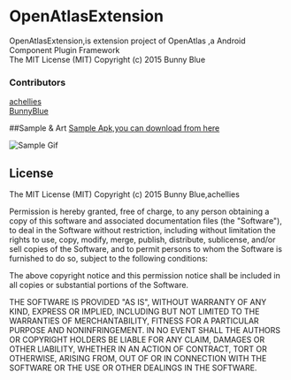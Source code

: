 # OpenAtlasExtension
OpenAtlasExtension,is extension project of OpenAtlas ,a Android Component Plugin Framework<br>The MIT License (MIT) Copyright (c) 2015 Bunny Blue




### Contributors
[achellies](https://github.com/achellies)<br>
[BunnyBlue](https://github.com/bunnyblue)<br>



##Sample & Art
<a href="https://github.com/bunnyblue/OpenAtlasExtension/raw/bunny/Dist/OpenAtlasLauncher.apk">
  Sample Apk,you can download from here
</a>

![Sample Gif](https://github.com/bunnyblue/OpenAtlasExtension/raw/bunny/art/demo.gif)

## License
The MIT License (MIT) Copyright (c) 2015 Bunny Blue,achellies



Permission is hereby granted, free of charge, to any person obtaining a copy
of this software and associated documentation files (the "Software"), to deal
in the Software without restriction, including without limitation the rights
to use, copy, modify, merge, publish, distribute, sublicense, and/or sell
copies of the Software, and to permit persons to whom the Software is
furnished to do so, subject to the following conditions:

The above copyright notice and this permission notice shall be included in all
copies or substantial portions of the Software.

THE SOFTWARE IS PROVIDED "AS IS", WITHOUT WARRANTY OF ANY KIND, EXPRESS OR
IMPLIED, INCLUDING BUT NOT LIMITED TO THE WARRANTIES OF MERCHANTABILITY,
FITNESS FOR A PARTICULAR PURPOSE AND NONINFRINGEMENT. IN NO EVENT SHALL THE
AUTHORS OR COPYRIGHT HOLDERS BE LIABLE FOR ANY CLAIM, DAMAGES OR OTHER
LIABILITY, WHETHER IN AN ACTION OF CONTRACT, TORT OR OTHERWISE, ARISING FROM,
OUT OF OR IN CONNECTION WITH THE SOFTWARE OR THE USE OR OTHER DEALINGS IN THE
SOFTWARE.
